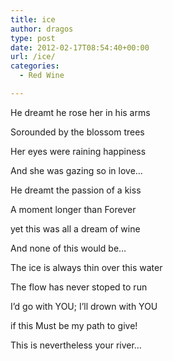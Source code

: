 ```yaml
---
title: ice
author: dragos
type: post
date: 2012-02-17T08:54:40+00:00
url: /ice/
categories:
  - Red Wine

---
```

He dreamt he rose her in his arms
  
Sorounded by the blossom trees
  
Her eyes were raining happiness
  
And she was gazing so in love&#8230;

He dreamt the passion of a kiss
  
A moment longer than Forever
  
yet this was all a dream of wine
  
And none of this would be&#8230;<!--more-->

The ice is always thin over this water
  
The flow has never stoped to run
  
I&#8217;d go with YOU; I&#8217;ll drown with YOU
  
if this Must be my path to give!
  
This is nevertheless your river&#8230;
